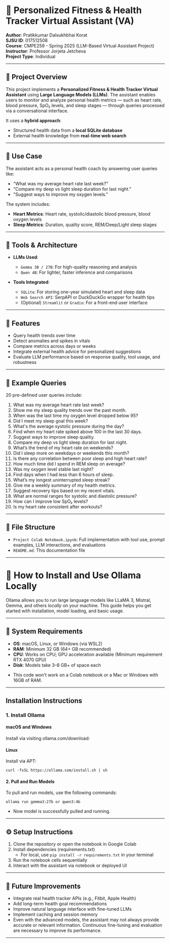 # 📘 Personalized Fitness & Health Tracker Virtual Assistant (VA)

**Author**: Pratikkumar Dalsukhbhai Korat  
**SJSU ID**: 017512508  
**Course**: CMPE259 - Spring 2025 (LLM-Based Virtual Assistant Project)  
**Instructor**: Professor Jorjeta Jetcheva  
**Project Type**: Individual  

---

## 🧠 Project Overview

This project implements a **Personalized Fitness & Health Tracker Virtual Assistant** using **Large Language Models (LLMs)**. The assistant enables users to monitor and analyze personal health metrics — such as heart rate, blood pressure, SpO₂ levels, and sleep stages — through queries processed via a conversational interface.

It uses a **hybrid approach**:
- Structured health data from a **local SQLite database**
- External health knowledge from **real-time web search**

---

## 🎯 Use Case

The assistant acts as a personal health coach by answering user queries like:
- "What was my average heart rate last week?"
- "Compare my deep vs light sleep duration for last night."
- "Suggest ways to improve my oxygen levels."

The system includes:
- **Heart Metrics**: Heart rate, systolic/diastolic blood pressure, blood oxygen levels
- **Sleep Metrics**: Duration, quality score, REM/Deep/Light sleep stages

---

## 🧰 Tools & Architecture

- **LLMs Used**:
  - `Gemma 3B / 27B`: For high-quality reasoning and analysis
  - `Qwen 4B`: For lighter, faster inference and comparisons

- **Tools Integrated**:
  - `SQLite`: For storing one-year simulated heart and sleep data
  - `Web Search API`: SerpAPI or DuckDuckGo wrapper for health tips
  - (Optional) `Streamlit` or `Gradio`: For a front-end user interface

---

## 🧪 Features

- Query health trends over time
- Detect anomalies and spikes in vitals
- Compare metrics across days or weeks
- Integrate external health advice for personalized suggestions
- Evaluate LLM performance based on response quality, tool usage, and robustness

---

## 💬 Example Queries
20 pre-defined user queries include:

1. What was my average heart rate last week?
2. Show me my sleep quality trends over the past month.
3. When was the last time my oxygen level dropped below 95?
4. Did I meet my sleep goal this week?
5. What's the average systolic pressure during the day?
6. Find when my heart rate spiked above 100 in the last 30 days.
7. Suggest ways to improve sleep quality.
8. Compare my deep vs light sleep duration for last night.
9. What’s the trend of my heart rate on weekends?
10. Did I sleep more on weekdays or weekends this month?
11. Is there any correlation between poor sleep and high heart rate?
12. How much time did I spend in REM sleep on average?
13. Was my oxygen level stable last night?
14. Find days when I had less than 6 hours of sleep.
15. What’s my longest uninterrupted sleep streak?
16. Give me a weekly summary of my health metrics.
17. Suggest recovery tips based on my recent vitals.
18. What are normal ranges for systolic and diastolic pressure?
19. How can I improve low SpO₂ levels?
20. Is my heart rate consistent after workouts?
---

## 📂 File Structure

- `Project Colab Notebook.ipynb`: Full implementation with tool use, prompt examples, LLM interactions, and evaluations
- `README.md`: This documentation file

---

# 🧠 How to Install and Use Ollama Locally

Ollama allows you to run large language models like LLaMA 3, Mistral, Gemma, and others *locally* on your machine. This guide helps you get started with installation, model loading, and basic usage.

---

## 🔧 System Requirements

- **OS**: macOS, Linux, or Windows (via WSL2)
- **RAM**: Minimum 32 GB (64+ GB recommended)
- **CPU**: Works on CPU; GPU acceleration available (Minimum requirement RTX 4070 GPU)
- **Disk**: Models take 3–8 GB+ of space each


* This code won't work on a Colab notebook or a Mac or Windows with 16GB of RAM. 

---

## Installation Instructions

### 1. Install Ollama

#### macOS and Windows
Install via visiting ollama.com/download:

#### Linux
Install via APT:
```
curl -fsSL https://ollama.com/install.sh | sh
```
#### 2. Pull and Run Models
To pull and run models, use the following commands:

```
ollama run gemma3:27b or qwen3:4b
```
* Now model is successfully pulled and running.

---
## ⚙️ Setup Instructions

1. Clone the repository or open the notebook in Google Colab
2. Install dependencies (requirements.txt)
   - For local, use `pip install -r requirements.txt` in your terminal
3. Run the notebook cells sequentially
4. Interact with the assistant via notebook or deployed UI

---

## 🚀 Future Improvements

- Integrate real health tracker APIs (e.g., Fitbit, Apple Health)
- Add long-term health goal recommendations
- Improve natural language interface with fine-tuned LLMs
- Implement caching and session memory
- Even with the advanced models, the assistant may not always provide accurate or relevant information. Continuous fine-tuning and evaluation are necessary to improve its performance.
---

